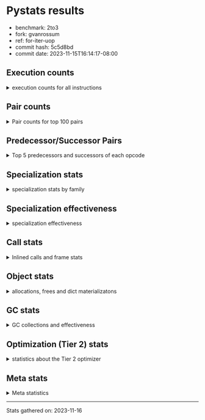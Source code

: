 
# Pystats results

- benchmark: 2to3
- fork: gvanrossum
- ref: for-iter-uop
- commit hash: 5c5d8bd
- commit date: 2023-11-15T16:14:17-08:00

## Execution counts

<details>
<summary> execution counts for all instructions </summary>

|Name | Count | Self | Cumulative | Miss ratio | 
|---|---:|---:|---:|---:|
| LOAD_FAST | 24,740 | 20.7% | 20.7% |  |
| LOAD_CONST | 7,380 | 6.2% | 26.9% |  |
| STORE_FAST | 6,000 | 5.0% | 31.9% |  |
| POP_JUMP_IF_FALSE | 5,140 | 4.3% | 36.2% |  |
| CALL | 4,320 | 3.6% | 39.8% |  |
| LOAD_ATTR | 4,260 | 3.6% | 43.4% |  |
| LOAD_GLOBAL_MODULE | 3,780 | 3.2% | 46.6% |  |
| RESUME_CHECK | 3,160 | 2.6% | 49.2% |  |
| LOAD_GLOBAL | 3,100 | 2.6% | 51.8% |  |
| LOAD_FAST_LOAD_FAST | 3,020 | 2.5% | 54.3% |  |
| LOAD_GLOBAL_BUILTIN | 3,000 | 2.5% | 56.8% | 26.7% |
| POP_TOP | 2,660 | 2.2% | 59.1% |  |
| LOAD_ATTR_INSTANCE_VALUE | 2,420 | 2.0% | 61.1% |  |
| LOAD_ATTR_MODULE | 2,260 | 1.9% | 63.0% |  |
| PUSH_NULL | 2,240 | 1.9% | 64.9% |  |
| RETURN_VALUE | 2,180 | 1.8% | 66.7% |  |
| STORE_ATTR_INSTANCE_VALUE | 2,120 | 1.8% | 68.5% |  |
| TO_BOOL | 2,000 | 1.7% | 70.1% |  |
| TO_BOOL_BOOL | 1,800 | 1.5% | 71.7% |  |
| POP_JUMP_IF_NOT_NONE | 1,680 | 1.4% | 73.1% |  |
| RETURN_CONST | 1,680 | 1.4% | 74.5% |  |
| NOP | 1,440 | 1.2% | 75.7% |  |
| STORE_ATTR | 1,440 | 1.2% | 76.9% |  |
| INTERPRETER_EXIT | 1,360 | 1.1% | 78.0% |  |
| LOAD_DEREF | 1,200 | 1.0% | 79.0% |  |
| COMPARE_OP_INT | 1,140 | 1.0% | 80.0% |  |
| LOAD_ATTR_METHOD_NO_DICT | 1,120 | 0.9% | 80.9% | 14.3% |
| CALL_PY_EXACT_ARGS | 1,060 | 0.9% | 81.8% |  |
| POP_JUMP_IF_TRUE | 920 | 0.8% | 82.6% |  |
| POP_JUMP_IF_NONE | 880 | 0.7% | 83.3% |  |
| CALL_BUILTIN_FAST | 880 | 0.7% | 84.0% |  |
| COMPARE_OP | 860 | 0.7% | 84.8% |  |
| CALL_BUILTIN_FAST_WITH_KEYWORDS | 740 | 0.6% | 85.4% |  |
| BUILD_TUPLE | 720 | 0.6% | 86.0% |  |
| LOAD_ATTR_METHOD_WITH_VALUES | 720 | 0.6% | 86.6% |  |
| BINARY_OP | 680 | 0.6% | 87.2% |  |
| RESUME | 660 | 0.6% | 87.7% |  |
| STORE_FAST_STORE_FAST | 640 | 0.5% | 88.2% |  |
| CALL_ISINSTANCE | 620 | 0.5% | 88.8% |  |
| UNPACK_SEQUENCE_TWO_TUPLE | 560 | 0.5% | 89.2% |  |
| BUILD_LIST | 480 | 0.4% | 89.6% |  |
| CALL_FUNCTION_EX | 480 | 0.4% | 90.0% |  |
| DELETE_ATTR | 480 | 0.4% | 90.4% |  |
| JUMP_FORWARD | 480 | 0.4% | 90.8% |  |
| BINARY_SLICE | 400 | 0.3% | 91.2% |  |
| COPY | 400 | 0.3% | 91.5% |  |
| MAKE_CELL | 400 | 0.3% | 91.8% |  |
| TO_BOOL_STR | 380 | 0.3% | 92.2% | 21.1% |
| CALL_BUILTIN_CLASS | 380 | 0.3% | 92.5% |  |
| UNPACK_SEQUENCE | 360 | 0.3% | 92.8% |  |
| CALL_METHOD_DESCRIPTOR_FAST | 360 | 0.3% | 93.1% |  |
| BEFORE_WITH | 320 | 0.3% | 93.4% |  |
| BUILD_MAP | 320 | 0.3% | 93.6% |  |
| CALL_KW | 320 | 0.3% | 93.9% |  |
| COPY_FREE_VARS | 320 | 0.3% | 94.2% |  |
| DICT_MERGE | 320 | 0.3% | 94.4% |  |
| CALL_LEN | 300 | 0.3% | 94.7% |  |
| TO_BOOL_NONE | 300 | 0.3% | 94.9% |  |
| GET_ITER | 280 | 0.2% | 95.2% |  |
| SWAP | 260 | 0.2% | 95.4% |  |
| COMPARE_OP_STR | 240 | 0.2% | 95.6% | 33.3% |
| EXTENDED_ARG | 240 | 0.2% | 95.8% |  |
| STORE_DEREF | 240 | 0.2% | 96.0% |  |
| BINARY_OP_ADD_INT | 240 | 0.2% | 96.2% |  |
| CALL_METHOD_DESCRIPTOR_O | 240 | 0.2% | 96.4% |  |
| CALL_PY_WITH_DEFAULTS | 240 | 0.2% | 96.6% |  |
| TO_BOOL_INT | 240 | 0.2% | 96.8% |  |
| BINARY_SUBSCR | 200 | 0.2% | 97.0% |  |
| EXIT_INIT_CHECK | 200 | 0.2% | 97.1% |  |
| CALL_ALLOC_AND_ENTER_INIT | 200 | 0.2% | 97.3% |  |
| BINARY_SUBSCR_LIST_INT | 180 | 0.2% | 97.4% |  |
| CHECK_EXC_MATCH | 160 | 0.1% | 97.6% |  |
| MAKE_FUNCTION | 160 | 0.1% | 97.7% |  |
| POP_EXCEPT | 160 | 0.1% | 97.8% |  |
| PUSH_EXC_INFO | 160 | 0.1% | 98.0% |  |
| RETURN_GENERATOR | 160 | 0.1% | 98.1% |  |
| FOR_ITER | 160 | 0.1% | 98.2% |  |
| SET_FUNCTION_ATTRIBUTE | 160 | 0.1% | 98.4% |  |
| YIELD_VALUE | 160 | 0.1% | 98.5% |  |
| CALL_BOUND_METHOD_EXACT_ARGS | 120 | 0.1% | 98.6% | 100.0% |
| BINARY_SUBSCR_TUPLE_INT | 120 | 0.1% | 98.7% |  |
| CALL_METHOD_DESCRIPTOR_FAST_WITH_KEYWORDS | 120 | 0.1% | 98.8% |  |
| CALL_METHOD_DESCRIPTOR_NOARGS | 120 | 0.1% | 98.9% |  |
| FOR_ITER_LIST | 120 | 0.1% | 99.0% |  |
| LOAD_ATTR_SLOT | 120 | 0.1% | 99.1% |  |
| IS_OP | 100 | 0.1% | 99.2% |  |
| BINARY_OP_INPLACE_ADD_UNICODE | 80 | 0.1% | 99.3% |  |
| CALL_INTRINSIC_1 | 80 | 0.1% | 99.3% |  |
| ENTER_EXECUTOR | 80 | 0.1% | 99.4% |  |
| LIST_EXTEND | 80 | 0.1% | 99.5% |  |
| BINARY_OP_ADD_UNICODE | 80 | 0.1% | 99.5% |  |
| FOR_ITER_TUPLE | 80 | 0.1% | 99.6% |  |
| CALL_STR_1 | 60 | 0.1% | 99.6% |  |
| CALL_TUPLE_1 | 60 | 0.1% | 99.7% |  |
| CALL_TYPE_1 | 60 | 0.1% | 99.7% |  |
| STORE_SUBSCR_DICT | 60 | 0.1% | 99.8% |  |
| TO_BOOL_ALWAYS_TRUE | 60 | 0.1% | 99.8% |  |
| UNPACK_SEQUENCE_TUPLE | 60 | 0.1% | 99.9% |  |
| STORE_SUBSCR | 40 | 0.0% | 99.9% |  |
| CONTAINS_OP | 40 | 0.0% | 100.0% |  |
| JUMP_BACKWARD | 40 | 0.0% | 100.0% |  |


</details>

## Pair counts

<details>
<summary> Pair counts for top 100 pairs </summary>

|Pair | Count | Self | Cumulative | 
|---|---:|---:|---:|
| LOAD_FAST LOAD_FAST | 2,880 | 2.4% | 2.4% |
| STORE_FAST LOAD_FAST | 2,840 | 2.4% | 4.8% |
| POP_JUMP_IF_FALSE LOAD_FAST | 2,720 | 2.3% | 7.1% |
| LOAD_FAST LOAD_CONST | 2,340 | 2.0% | 9.0% |
| LOAD_FAST LOAD_ATTR | 2,260 | 1.9% | 10.9% |
| LOAD_GLOBAL_BUILTIN LOAD_FAST | 1,820 | 1.5% | 12.4% |
| LOAD_FAST LOAD_ATTR_INSTANCE_VALUE | 1,600 | 1.3% | 13.8% |
| LOAD_FAST STORE_ATTR_INSTANCE_VALUE | 1,480 | 1.2% | 15.0% |
| LOAD_GLOBAL_MODULE LOAD_ATTR_MODULE | 1,480 | 1.2% | 16.3% |
| PUSH_NULL LOAD_FAST | 1,440 | 1.2% | 17.5% |
| LOAD_FAST CALL | 1,400 | 1.2% | 18.6% |
| TO_BOOL_BOOL POP_JUMP_IF_FALSE | 1,380 | 1.2% | 19.8% |
| LOAD_CONST LOAD_FAST | 1,280 | 1.1% | 20.9% |
| LOAD_ATTR_MODULE PUSH_NULL | 1,280 | 1.1% | 21.9% |
| RESUME_CHECK LOAD_FAST | 1,180 | 1.0% | 22.9% |
| COMPARE_OP_INT POP_JUMP_IF_FALSE | 1,140 | 1.0% | 23.9% |
| LOAD_CONST LOAD_CONST | 1,120 | 0.9% | 24.8% |
| LOAD_FAST STORE_ATTR | 1,080 | 0.9% | 25.7% |
| LOAD_FAST POP_JUMP_IF_NOT_NONE | 1,040 | 0.9% | 26.6% |
| POP_TOP LOAD_FAST | 960 | 0.8% | 27.4% |
| LOAD_CONST STORE_FAST | 960 | 0.8% | 28.2% |
| LOAD_GLOBAL LOAD_GLOBAL_MODULE | 960 | 0.8% | 29.0% |
| CALL_PY_EXACT_ARGS RESUME_CHECK | 940 | 0.8% | 29.8% |
| STORE_ATTR_INSTANCE_VALUE LOAD_FAST | 900 | 0.8% | 30.5% |
| CACHE RESUME_CHECK | 880 | 0.7% | 31.3% |
| TO_BOOL POP_JUMP_IF_FALSE | 860 | 0.7% | 32.0% |
| RESUME_CHECK LOAD_GLOBAL_MODULE | 860 | 0.7% | 32.7% |
| LOAD_FAST LOAD_ATTR_METHOD_NO_DICT | 800 | 0.7% | 33.4% |
| LOAD_FAST RETURN_VALUE | 720 | 0.6% | 34.0% |
| LOAD_FAST_LOAD_FAST LOAD_FAST | 720 | 0.6% | 34.6% |
| POP_JUMP_IF_NOT_NONE LOAD_FAST | 720 | 0.6% | 35.2% |
| STORE_FAST LOAD_GLOBAL_MODULE | 720 | 0.6% | 35.8% |
| LOAD_ATTR LOAD_ATTR_INSTANCE_VALUE | 700 | 0.6% | 36.4% |
| LOAD_ATTR_METHOD_NO_DICT LOAD_FAST | 700 | 0.6% | 37.0% |
| NOP LOAD_FAST | 640 | 0.5% | 37.5% |
| LOAD_FAST POP_JUMP_IF_NONE | 640 | 0.5% | 38.0% |
| LOAD_ATTR LOAD_ATTR_MODULE | 620 | 0.5% | 38.6% |
| LOAD_GLOBAL_MODULE LOAD_ATTR | 620 | 0.5% | 39.1% |
| RETURN_VALUE INTERPRETER_EXIT | 600 | 0.5% | 39.6% |
| LOAD_CONST COMPARE_OP | 600 | 0.5% | 40.1% |
| LOAD_CONST COMPARE_OP_INT | 600 | 0.5% | 40.6% |
| RETURN_CONST INTERPRETER_EXIT | 600 | 0.5% | 41.1% |
| LOAD_CONST CALL | 580 | 0.5% | 41.6% |
| LOAD_FAST CALL_BUILTIN_FAST_WITH_KEYWORDS | 560 | 0.5% | 42.0% |
| LOAD_FAST LOAD_GLOBAL_BUILTIN | 560 | 0.5% | 42.5% |
| LOAD_GLOBAL LOAD_GLOBAL_BUILTIN | 560 | 0.5% | 43.0% |
| STORE_FAST LOAD_GLOBAL | 560 | 0.5% | 43.5% |
| LOAD_GLOBAL_MODULE LOAD_FAST | 560 | 0.5% | 43.9% |
| LOAD_GLOBAL LOAD_ATTR | 540 | 0.5% | 44.4% |
| STORE_ATTR_INSTANCE_VALUE LOAD_CONST | 540 | 0.5% | 44.8% |
| PUSH_NULL CALL | 520 | 0.4% | 45.3% |
| LOAD_FAST TO_BOOL | 520 | 0.4% | 45.7% |
| STORE_ATTR STORE_ATTR_INSTANCE_VALUE | 520 | 0.4% | 46.1% |
| CALL_ISINSTANCE TO_BOOL_BOOL | 520 | 0.4% | 46.6% |
| LOAD_FAST LOAD_GLOBAL | 500 | 0.4% | 47.0% |
| UNPACK_SEQUENCE_TWO_TUPLE STORE_FAST_STORE_FAST | 500 | 0.4% | 47.4% |
| LOAD_FAST DELETE_ATTR | 480 | 0.4% | 47.8% |
| LOAD_FAST CALL_PY_EXACT_ARGS | 480 | 0.4% | 48.2% |
| LOAD_FAST LOAD_ATTR_METHOD_WITH_VALUES | 480 | 0.4% | 48.6% |
| LOAD_FAST_LOAD_FAST LOAD_FAST_LOAD_FAST | 480 | 0.4% | 49.0% |
| POP_JUMP_IF_FALSE LOAD_FAST_LOAD_FAST | 480 | 0.4% | 49.4% |
| POP_JUMP_IF_NONE LOAD_FAST | 480 | 0.4% | 49.8% |
| RETURN_CONST POP_TOP | 480 | 0.4% | 50.2% |
| STORE_FAST STORE_FAST | 480 | 0.4% | 50.6% |
| COMPARE_OP POP_JUMP_IF_FALSE | 460 | 0.4% | 51.0% |
| TO_BOOL TO_BOOL_BOOL | 440 | 0.4% | 51.4% |
| LOAD_GLOBAL LOAD_FAST | 440 | 0.4% | 51.7% |
| LOAD_GLOBAL_BUILTIN CALL_ISINSTANCE | 440 | 0.4% | 52.1% |
| CALL POP_TOP | 420 | 0.4% | 52.5% |
| TO_BOOL_BOOL POP_JUMP_IF_TRUE | 420 | 0.4% | 52.8% |
| POP_TOP RETURN_CONST | 400 | 0.3% | 53.1% |
| LOAD_ATTR PUSH_NULL | 400 | 0.3% | 53.5% |
| LOAD_FAST PUSH_NULL | 400 | 0.3% | 53.8% |
| LOAD_FAST_LOAD_FAST BUILD_TUPLE | 400 | 0.3% | 54.2% |
| POP_JUMP_IF_FALSE RETURN_CONST | 400 | 0.3% | 54.5% |
| STORE_FAST LOAD_CONST | 400 | 0.3% | 54.8% |
| LOAD_ATTR_INSTANCE_VALUE LOAD_FAST | 400 | 0.3% | 55.2% |
| RESUME_CHECK LOAD_GLOBAL_BUILTIN | 400 | 0.3% | 55.5% |
| CALL CALL | 380 | 0.3% | 55.8% |
| COMPARE_OP COMPARE_OP_INT | 380 | 0.3% | 56.1% |
| POP_JUMP_IF_FALSE LOAD_GLOBAL | 380 | 0.3% | 56.4% |
| CALL_BUILTIN_FAST_WITH_KEYWORDS STORE_FAST | 380 | 0.3% | 56.8% |
| TO_BOOL_STR POP_JUMP_IF_FALSE | 380 | 0.3% | 57.1% |
| CALL_METHOD_DESCRIPTOR_FAST STORE_FAST | 360 | 0.3% | 57.4% |
| LOAD_ATTR LOAD_ATTR | 340 | 0.3% | 57.7% |
| STORE_ATTR_INSTANCE_VALUE RETURN_CONST | 340 | 0.3% | 58.0% |
| CALL LOAD_FAST | 320 | 0.3% | 58.2% |
| DELETE_ATTR LOAD_FAST | 320 | 0.3% | 58.5% |
| DICT_MERGE CALL_FUNCTION_EX | 320 | 0.3% | 58.8% |
| LOAD_CONST CALL_KW | 320 | 0.3% | 59.0% |
| LOAD_FAST COPY | 320 | 0.3% | 59.3% |
| LOAD_FAST TO_BOOL_STR | 320 | 0.3% | 59.6% |
| POP_JUMP_IF_NONE LOAD_CONST | 320 | 0.3% | 59.8% |
| RETURN_CONST STORE_FAST | 320 | 0.3% | 60.1% |
| STORE_FAST NOP | 320 | 0.3% | 60.4% |
| CALL STORE_FAST | 300 | 0.3% | 60.6% |
| STORE_ATTR LOAD_FAST | 300 | 0.3% | 60.9% |
| RESUME LOAD_FAST | 300 | 0.3% | 61.1% |
| LOAD_ATTR_INSTANCE_VALUE POP_JUMP_IF_NOT_NONE | 300 | 0.3% | 61.4% |
| TO_BOOL POP_JUMP_IF_TRUE | 280 | 0.2% | 61.6% |


</details>

## Predecessor/Successor Pairs

<details>
<summary> Top 5 predecessors and successors of each opcode </summary>

### BINARY_SLICE

<details>
<summary> Successors and predecessors for BINARY_SLICE </summary>

|Predecessors | Count | Percentage | 
|---|---:|---:|
| LOAD_FAST | 240 | 60.0% |
| LOAD_CONST | 160 | 40.0% |

|Successors | Count | Percentage | 
|---|---:|---:|
| STORE_FAST | 240 | 60.0% |
| GET_ITER | 80 | 20.0% |
| LOAD_FAST | 80 | 20.0% |


</details>

### CACHE

<details>
<summary> Successors and predecessors for CACHE </summary>

|Successors | Count | Percentage | 
|---|---:|---:|
| RESUME_CHECK | 880 | 64.7% |
| RESUME | 240 | 17.6% |
| POP_TOP | 160 | 11.8% |
| MAKE_CELL | 80 | 5.9% |


</details>

### BEFORE_WITH

<details>
<summary> Successors and predecessors for BEFORE_WITH </summary>

|Predecessors | Count | Percentage | 
|---|---:|---:|
| RETURN_VALUE | 220 | 68.8% |
| LOAD_ATTR_INSTANCE_VALUE | 60 | 18.8% |
| CALL | 20 | 6.2% |
| LOAD_ATTR | 20 | 6.2% |

|Successors | Count | Percentage | 
|---|---:|---:|
| POP_TOP | 160 | 50.0% |
| STORE_FAST | 160 | 50.0% |


</details>

### BINARY_OP_INPLACE_ADD_UNICODE

<details>
<summary> Successors and predecessors for BINARY_OP_INPLACE_ADD_UNICODE </summary>

|Predecessors | Count | Percentage | 
|---|---:|---:|
| BINARY_OP_ADD_UNICODE | 80 | 100.0% |

|Successors | Count | Percentage | 
|---|---:|---:|
| ENTER_EXECUTOR | 80 | 100.0% |


</details>

### BINARY_SUBSCR

<details>
<summary> Successors and predecessors for BINARY_SUBSCR </summary>

|Predecessors | Count | Percentage | 
|---|---:|---:|
| LOAD_CONST | 200 | 100.0% |

|Successors | Count | Percentage | 
|---|---:|---:|
| BINARY_SUBSCR_LIST_INT | 60 | 30.0% |
| CALL | 40 | 20.0% |
| STORE_FAST | 40 | 20.0% |
| BINARY_SUBSCR_TUPLE_INT | 40 | 20.0% |
| STORE_DEREF | 20 | 10.0% |


</details>

### CHECK_EXC_MATCH

<details>
<summary> Successors and predecessors for CHECK_EXC_MATCH </summary>

|Predecessors | Count | Percentage | 
|---|---:|---:|
| LOAD_GLOBAL_BUILTIN | 140 | 87.5% |
| LOAD_GLOBAL | 20 | 12.5% |

|Successors | Count | Percentage | 
|---|---:|---:|
| POP_JUMP_IF_FALSE | 160 | 100.0% |


</details>

### EXIT_INIT_CHECK

<details>
<summary> Successors and predecessors for EXIT_INIT_CHECK </summary>

|Predecessors | Count | Percentage | 
|---|---:|---:|
| RETURN_CONST | 200 | 100.0% |

|Successors | Count | Percentage | 
|---|---:|---:|
| RETURN_VALUE | 200 | 100.0% |


</details>

### GET_ITER

<details>
<summary> Successors and predecessors for GET_ITER </summary>

|Predecessors | Count | Percentage | 
|---|---:|---:|
| LOAD_FAST | 120 | 42.9% |
| BINARY_SLICE | 80 | 28.6% |
| CALL_BUILTIN_CLASS | 80 | 28.6% |

|Successors | Count | Percentage | 
|---|---:|---:|
| FOR_ITER | 160 | 57.1% |
| FOR_ITER_LIST | 80 | 28.6% |
| FOR_ITER_TUPLE | 40 | 14.3% |


</details>

### INTERPRETER_EXIT

<details>
<summary> Successors and predecessors for INTERPRETER_EXIT </summary>

|Predecessors | Count | Percentage | 
|---|---:|---:|
| RETURN_VALUE | 600 | 44.1% |
| RETURN_CONST | 600 | 44.1% |
| YIELD_VALUE | 160 | 11.8% |


</details>

### MAKE_FUNCTION

<details>
<summary> Successors and predecessors for MAKE_FUNCTION </summary>

|Predecessors | Count | Percentage | 
|---|---:|---:|
| LOAD_CONST | 160 | 100.0% |

|Successors | Count | Percentage | 
|---|---:|---:|
| SET_FUNCTION_ATTRIBUTE | 160 | 100.0% |


</details>

### NOP

<details>
<summary> Successors and predecessors for NOP </summary>

|Predecessors | Count | Percentage | 
|---|---:|---:|
| STORE_FAST | 320 | 22.2% |
| DELETE_ATTR | 160 | 11.1% |
| POP_JUMP_IF_NOT_NONE | 160 | 11.1% |
| RESUME_CHECK | 120 | 8.3% |
| NOP | 80 | 5.6% |

|Successors | Count | Percentage | 
|---|---:|---:|
| LOAD_FAST | 640 | 44.4% |
| LOAD_GLOBAL_BUILTIN | 240 | 16.7% |
| LOAD_GLOBAL | 200 | 13.9% |
| LOAD_GLOBAL_MODULE | 120 | 8.3% |
| NOP | 80 | 5.6% |


</details>

### POP_EXCEPT

<details>
<summary> Successors and predecessors for POP_EXCEPT </summary>

|Predecessors | Count | Percentage | 
|---|---:|---:|
| POP_TOP | 160 | 100.0% |

|Successors | Count | Percentage | 
|---|---:|---:|
| RETURN_CONST | 160 | 100.0% |


</details>

### POP_TOP

<details>
<summary> Successors and predecessors for POP_TOP </summary>

|Predecessors | Count | Percentage | 
|---|---:|---:|
| RETURN_CONST | 480 | 18.0% |
| CALL | 420 | 15.8% |
| RETURN_VALUE | 240 | 9.0% |
| POP_JUMP_IF_TRUE | 240 | 9.0% |
| CALL_METHOD_DESCRIPTOR_O | 180 | 6.8% |

|Successors | Count | Percentage | 
|---|---:|---:|
| LOAD_FAST | 960 | 36.1% |
| RETURN_CONST | 400 | 15.0% |
| LOAD_CONST | 240 | 9.0% |
| POP_EXCEPT | 160 | 6.0% |
| LOAD_FAST_LOAD_FAST | 160 | 6.0% |


</details>

### PUSH_EXC_INFO

<details>
<summary> Successors and predecessors for PUSH_EXC_INFO </summary>

|Predecessors | Count | Percentage | 
|---|---:|---:|
| CALL_BUILTIN_FAST | 140 | 87.5% |
| CALL | 20 | 12.5% |

|Successors | Count | Percentage | 
|---|---:|---:|
| LOAD_GLOBAL_BUILTIN | 120 | 75.0% |
| LOAD_GLOBAL | 40 | 25.0% |


</details>

### PUSH_NULL

<details>
<summary> Successors and predecessors for PUSH_NULL </summary>

|Predecessors | Count | Percentage | 
|---|---:|---:|
| LOAD_ATTR_MODULE | 1,280 | 57.1% |
| LOAD_ATTR | 400 | 17.9% |
| LOAD_FAST | 400 | 17.9% |
| LOAD_DEREF | 160 | 7.1% |

|Successors | Count | Percentage | 
|---|---:|---:|
| LOAD_FAST | 1,440 | 64.3% |
| CALL | 520 | 23.2% |
| LOAD_DEREF | 160 | 7.1% |
| LOAD_CONST | 80 | 3.6% |
| CALL_ALLOC_AND_ENTER_INIT | 40 | 1.8% |


</details>

### RETURN_GENERATOR

<details>
<summary> Successors and predecessors for RETURN_GENERATOR </summary>

|Predecessors | Count | Percentage | 
|---|---:|---:|
| CALL_FUNCTION_EX | 160 | 100.0% |

|Successors | Count | Percentage | 
|---|---:|---:|
| LOAD_FAST | 160 | 100.0% |


</details>

### RETURN_VALUE

<details>
<summary> Successors and predecessors for RETURN_VALUE </summary>

|Predecessors | Count | Percentage | 
|---|---:|---:|
| LOAD_FAST | 720 | 33.0% |
| RETURN_VALUE | 240 | 11.0% |
| BUILD_TUPLE | 240 | 11.0% |
| CALL_BUILTIN_FAST | 220 | 10.1% |
| EXIT_INIT_CHECK | 200 | 9.2% |

|Successors | Count | Percentage | 
|---|---:|---:|
| INTERPRETER_EXIT | 600 | 27.5% |
| POP_TOP | 240 | 11.0% |
| RETURN_VALUE | 240 | 11.0% |
| STORE_FAST | 240 | 11.0% |
| BEFORE_WITH | 220 | 10.1% |


</details>

### STORE_SUBSCR

<details>
<summary> Successors and predecessors for STORE_SUBSCR </summary>

|Predecessors | Count | Percentage | 
|---|---:|---:|
| LOAD_CONST | 40 | 100.0% |

|Successors | Count | Percentage | 
|---|---:|---:|
| LOAD_FAST | 20 | 50.0% |
| STORE_SUBSCR_DICT | 20 | 50.0% |


</details>

### TO_BOOL

<details>
<summary> Successors and predecessors for TO_BOOL </summary>

|Predecessors | Count | Percentage | 
|---|---:|---:|
| LOAD_FAST | 520 | 26.0% |
| LOAD_ATTR | 280 | 14.0% |
| LOAD_ATTR_INSTANCE_VALUE | 280 | 14.0% |
| COPY | 160 | 8.0% |
| RETURN_VALUE | 120 | 6.0% |

|Successors | Count | Percentage | 
|---|---:|---:|
| POP_JUMP_IF_FALSE | 860 | 43.0% |
| TO_BOOL_BOOL | 440 | 22.0% |
| POP_JUMP_IF_TRUE | 280 | 14.0% |
| TO_BOOL | 120 | 6.0% |
| TO_BOOL_NONE | 100 | 5.0% |


</details>

### BINARY_OP

<details>
<summary> Successors and predecessors for BINARY_OP </summary>

|Predecessors | Count | Percentage | 
|---|---:|---:|
| LOAD_FAST | 240 | 35.3% |
| CALL_LEN | 240 | 35.3% |
| BINARY_OP | 120 | 17.6% |
| BUILD_LIST | 80 | 11.8% |

|Successors | Count | Percentage | 
|---|---:|---:|
| STORE_FAST | 240 | 35.3% |
| COMPARE_OP_STR | 240 | 35.3% |
| BINARY_OP | 120 | 17.6% |
| LOAD_FAST | 80 | 11.8% |


</details>

### BUILD_LIST

<details>
<summary> Successors and predecessors for BUILD_LIST </summary>

|Predecessors | Count | Percentage | 
|---|---:|---:|
| LOAD_FAST | 160 | 33.3% |
| STORE_FAST | 80 | 16.7% |
| CALL_STR_1 | 60 | 12.5% |
| LOAD_ATTR_INSTANCE_VALUE | 60 | 12.5% |
| RESUME_CHECK | 60 | 12.5% |

|Successors | Count | Percentage | 
|---|---:|---:|
| STORE_FAST | 240 | 50.0% |
| BINARY_OP | 80 | 16.7% |
| LOAD_FAST | 80 | 16.7% |
| LOAD_ATTR | 40 | 8.3% |
| LOAD_ATTR_METHOD_NO_DICT | 40 | 8.3% |


</details>

### BUILD_MAP

<details>
<summary> Successors and predecessors for BUILD_MAP </summary>

|Predecessors | Count | Percentage | 
|---|---:|---:|
| LOAD_FAST | 160 | 50.0% |
| CALL_INTRINSIC_1 | 80 | 25.0% |
| LOAD_DEREF | 80 | 25.0% |

|Successors | Count | Percentage | 
|---|---:|---:|
| LOAD_FAST | 240 | 75.0% |
| LOAD_DEREF | 80 | 25.0% |


</details>

### BUILD_TUPLE

<details>
<summary> Successors and predecessors for BUILD_TUPLE </summary>

|Predecessors | Count | Percentage | 
|---|---:|---:|
| LOAD_FAST_LOAD_FAST | 400 | 55.6% |
| LOAD_FAST | 160 | 22.2% |
| LOAD_DEREF | 80 | 11.1% |
| LOAD_GLOBAL_BUILTIN | 60 | 8.3% |
| LOAD_GLOBAL | 20 | 2.8% |

|Successors | Count | Percentage | 
|---|---:|---:|
| RETURN_VALUE | 240 | 33.3% |
| LOAD_CONST | 160 | 22.2% |
| CALL | 120 | 16.7% |
| STORE_FAST | 80 | 11.1% |
| CALL_METHOD_DESCRIPTOR_O | 80 | 11.1% |


</details>

### CALL

<details>
<summary> Successors and predecessors for CALL </summary>

|Predecessors | Count | Percentage | 
|---|---:|---:|
| LOAD_FAST | 1,400 | 32.4% |
| LOAD_CONST | 580 | 13.4% |
| PUSH_NULL | 520 | 12.0% |
| CALL | 380 | 8.8% |
| LOAD_ATTR | 240 | 5.6% |

|Successors | Count | Percentage | 
|---|---:|---:|
| POP_TOP | 420 | 9.7% |
| CALL | 380 | 8.8% |
| LOAD_FAST | 320 | 7.4% |
| STORE_FAST | 300 | 6.9% |
| LOAD_CONST | 280 | 6.5% |


</details>

### CALL_FUNCTION_EX

<details>
<summary> Successors and predecessors for CALL_FUNCTION_EX </summary>

|Predecessors | Count | Percentage | 
|---|---:|---:|
| DICT_MERGE | 320 | 66.7% |
| LOAD_FAST | 160 | 33.3% |

|Successors | Count | Percentage | 
|---|---:|---:|
| RETURN_GENERATOR | 160 | 33.3% |
| POP_TOP | 80 | 16.7% |
| COPY_FREE_VARS | 80 | 16.7% |
| MAKE_CELL | 80 | 16.7% |
| LOAD_GLOBAL | 40 | 8.3% |


</details>

### CALL_INTRINSIC_1

<details>
<summary> Successors and predecessors for CALL_INTRINSIC_1 </summary>

|Predecessors | Count | Percentage | 
|---|---:|---:|
| LIST_EXTEND | 80 | 100.0% |

|Successors | Count | Percentage | 
|---|---:|---:|
| BUILD_MAP | 80 | 100.0% |


</details>

### CALL_KW

<details>
<summary> Successors and predecessors for CALL_KW </summary>

|Predecessors | Count | Percentage | 
|---|---:|---:|
| LOAD_CONST | 320 | 100.0% |

|Successors | Count | Percentage | 
|---|---:|---:|
| RESUME_CHECK | 120 | 37.5% |
| LOAD_FAST | 80 | 25.0% |
| STORE_FAST | 80 | 25.0% |
| RESUME | 40 | 12.5% |


</details>

### COMPARE_OP

<details>
<summary> Successors and predecessors for COMPARE_OP </summary>

|Predecessors | Count | Percentage | 
|---|---:|---:|
| LOAD_CONST | 600 | 69.8% |
| LOAD_FAST_LOAD_FAST | 80 | 9.3% |
| LOAD_GLOBAL | 60 | 7.0% |
| LOAD_GLOBAL_MODULE | 60 | 7.0% |
| COMPARE_OP | 20 | 2.3% |

|Successors | Count | Percentage | 
|---|---:|---:|
| POP_JUMP_IF_FALSE | 460 | 53.5% |
| COMPARE_OP_INT | 380 | 44.2% |
| COMPARE_OP | 20 | 2.3% |


</details>

### CONTAINS_OP

<details>
<summary> Successors and predecessors for CONTAINS_OP </summary>

|Predecessors | Count | Percentage | 
|---|---:|---:|
| LOAD_ATTR | 40 | 100.0% |

|Successors | Count | Percentage | 
|---|---:|---:|
| POP_JUMP_IF_TRUE | 40 | 100.0% |


</details>

### COPY

<details>
<summary> Successors and predecessors for COPY </summary>

|Predecessors | Count | Percentage | 
|---|---:|---:|
| LOAD_FAST | 320 | 80.0% |
| RETURN_VALUE | 80 | 20.0% |

|Successors | Count | Percentage | 
|---|---:|---:|
| TO_BOOL | 160 | 40.0% |
| TO_BOOL_NONE | 120 | 30.0% |
| LOAD_FAST | 80 | 20.0% |
| TO_BOOL_BOOL | 40 | 10.0% |


</details>

### COPY_FREE_VARS

<details>
<summary> Successors and predecessors for COPY_FREE_VARS </summary>

|Predecessors | Count | Percentage | 
|---|---:|---:|
| CALL | 180 | 56.2% |
| CALL_FUNCTION_EX | 80 | 25.0% |
| CALL_PY_EXACT_ARGS | 60 | 18.8% |

|Successors | Count | Percentage | 
|---|---:|---:|
| RESUME_CHECK | 260 | 81.2% |
| RESUME | 60 | 18.8% |


</details>

### DELETE_ATTR

<details>
<summary> Successors and predecessors for DELETE_ATTR </summary>

|Predecessors | Count | Percentage | 
|---|---:|---:|
| LOAD_FAST | 480 | 100.0% |

|Successors | Count | Percentage | 
|---|---:|---:|
| LOAD_FAST | 320 | 66.7% |
| NOP | 160 | 33.3% |


</details>

### DICT_MERGE

<details>
<summary> Successors and predecessors for DICT_MERGE </summary>

|Predecessors | Count | Percentage | 
|---|---:|---:|
| LOAD_FAST | 240 | 75.0% |
| LOAD_DEREF | 80 | 25.0% |

|Successors | Count | Percentage | 
|---|---:|---:|
| CALL_FUNCTION_EX | 320 | 100.0% |


</details>

### ENTER_EXECUTOR

<details>
<summary> Successors and predecessors for ENTER_EXECUTOR </summary>

|Predecessors | Count | Percentage | 
|---|---:|---:|
| BINARY_OP_INPLACE_ADD_UNICODE | 80 | 100.0% |

|Successors | Count | Percentage | 
|---|---:|---:|
| NOP | 80 | 100.0% |


</details>

### EXTENDED_ARG

<details>
<summary> Successors and predecessors for EXTENDED_ARG </summary>

|Predecessors | Count | Percentage | 
|---|---:|---:|
| LOAD_FAST | 160 | 66.7% |
| TO_BOOL | 80 | 33.3% |

|Successors | Count | Percentage | 
|---|---:|---:|
| POP_JUMP_IF_FALSE | 80 | 33.3% |
| POP_JUMP_IF_NONE | 80 | 33.3% |
| POP_JUMP_IF_NOT_NONE | 80 | 33.3% |


</details>

### FOR_ITER

<details>
<summary> Successors and predecessors for FOR_ITER </summary>

|Predecessors | Count | Percentage | 
|---|---:|---:|
| GET_ITER | 160 | 100.0% |

|Successors | Count | Percentage | 
|---|---:|---:|
| STORE_FAST | 80 | 50.0% |
| FOR_ITER_LIST | 40 | 25.0% |
| NOP | 20 | 12.5% |
| RETURN_CONST | 20 | 12.5% |


</details>

### IS_OP

<details>
<summary> Successors and predecessors for IS_OP </summary>

|Predecessors | Count | Percentage | 
|---|---:|---:|
| LOAD_CONST | 80 | 80.0% |
| LOAD_GLOBAL | 20 | 20.0% |

|Successors | Count | Percentage | 
|---|---:|---:|
| STORE_FAST | 80 | 80.0% |
| POP_JUMP_IF_FALSE | 20 | 20.0% |


</details>

### JUMP_BACKWARD

<details>
<summary> Successors and predecessors for JUMP_BACKWARD </summary>

|Predecessors | Count | Percentage | 
|---|---:|---:|
| POP_JUMP_IF_TRUE | 40 | 100.0% |

|Successors | Count | Percentage | 
|---|---:|---:|
| FOR_ITER_TUPLE | 40 | 100.0% |


</details>

### JUMP_FORWARD

<details>
<summary> Successors and predecessors for JUMP_FORWARD </summary>

|Predecessors | Count | Percentage | 
|---|---:|---:|
| STORE_FAST | 240 | 50.0% |
| POP_TOP | 80 | 16.7% |
| POP_JUMP_IF_FALSE | 80 | 16.7% |
| POP_JUMP_IF_NOT_NONE | 80 | 16.7% |

|Successors | Count | Percentage | 
|---|---:|---:|
| LOAD_FAST | 240 | 50.0% |
| NOP | 80 | 16.7% |
| LOAD_CONST | 80 | 16.7% |
| LOAD_GLOBAL | 40 | 8.3% |
| LOAD_GLOBAL_BUILTIN | 40 | 8.3% |


</details>

### LIST_EXTEND

<details>
<summary> Successors and predecessors for LIST_EXTEND </summary>

|Predecessors | Count | Percentage | 
|---|---:|---:|
| LOAD_FAST | 80 | 100.0% |

|Successors | Count | Percentage | 
|---|---:|---:|
| CALL_INTRINSIC_1 | 80 | 100.0% |


</details>

### LOAD_ATTR

<details>
<summary> Successors and predecessors for LOAD_ATTR </summary>

|Predecessors | Count | Percentage | 
|---|---:|---:|
| LOAD_FAST | 2,260 | 53.1% |
| LOAD_GLOBAL_MODULE | 620 | 14.6% |
| LOAD_GLOBAL | 540 | 12.7% |
| LOAD_ATTR | 340 | 8.0% |
| LOAD_ATTR_INSTANCE_VALUE | 180 | 4.2% |

|Successors | Count | Percentage | 
|---|---:|---:|
| LOAD_ATTR_INSTANCE_VALUE | 700 | 16.4% |
| LOAD_ATTR_MODULE | 620 | 14.6% |
| PUSH_NULL | 400 | 9.4% |
| LOAD_ATTR | 340 | 8.0% |
| TO_BOOL | 280 | 6.6% |


</details>

### LOAD_CONST

<details>
<summary> Successors and predecessors for LOAD_CONST </summary>

|Predecessors | Count | Percentage | 
|---|---:|---:|
| LOAD_FAST | 2,340 | 31.7% |
| LOAD_CONST | 1,120 | 15.2% |
| STORE_ATTR_INSTANCE_VALUE | 540 | 7.3% |
| STORE_FAST | 400 | 5.4% |
| POP_JUMP_IF_NONE | 320 | 4.3% |

|Successors | Count | Percentage | 
|---|---:|---:|
| LOAD_FAST | 1,280 | 17.3% |
| LOAD_CONST | 1,120 | 15.2% |
| STORE_FAST | 960 | 13.0% |
| COMPARE_OP | 600 | 8.1% |
| COMPARE_OP_INT | 600 | 8.1% |


</details>

### LOAD_DEREF

<details>
<summary> Successors and predecessors for LOAD_DEREF </summary>

|Predecessors | Count | Percentage | 
|---|---:|---:|
| PUSH_NULL | 160 | 13.3% |
| POP_JUMP_IF_FALSE | 160 | 13.3% |
| LOAD_GLOBAL_MODULE | 140 | 11.7% |
| LOAD_ATTR_MODULE | 120 | 10.0% |
| NOP | 80 | 6.7% |

|Successors | Count | Percentage | 
|---|---:|---:|
| LOAD_FAST_LOAD_FAST | 240 | 20.0% |
| PUSH_NULL | 160 | 13.3% |
| CALL | 160 | 13.3% |
| CALL_PY_EXACT_ARGS | 120 | 10.0% |
| BUILD_MAP | 80 | 6.7% |


</details>

### LOAD_FAST

<details>
<summary> Successors and predecessors for LOAD_FAST </summary>

|Predecessors | Count | Percentage | 
|---|---:|---:|
| LOAD_FAST | 2,880 | 11.6% |
| STORE_FAST | 2,840 | 11.5% |
| POP_JUMP_IF_FALSE | 2,720 | 11.0% |
| LOAD_GLOBAL_BUILTIN | 1,820 | 7.4% |
| PUSH_NULL | 1,440 | 5.8% |

|Successors | Count | Percentage | 
|---|---:|---:|
| LOAD_FAST | 2,880 | 11.6% |
| LOAD_CONST | 2,340 | 9.5% |
| LOAD_ATTR | 2,260 | 9.1% |
| LOAD_ATTR_INSTANCE_VALUE | 1,600 | 6.5% |
| STORE_ATTR_INSTANCE_VALUE | 1,480 | 6.0% |


</details>

### LOAD_FAST_LOAD_FAST

<details>
<summary> Successors and predecessors for LOAD_FAST_LOAD_FAST </summary>

|Predecessors | Count | Percentage | 
|---|---:|---:|
| LOAD_FAST_LOAD_FAST | 480 | 15.9% |
| POP_JUMP_IF_FALSE | 480 | 15.9% |
| LOAD_ATTR | 260 | 8.6% |
| LOAD_DEREF | 240 | 7.9% |
| STORE_FAST_STORE_FAST | 240 | 7.9% |

|Successors | Count | Percentage | 
|---|---:|---:|
| LOAD_FAST | 720 | 23.8% |
| LOAD_FAST_LOAD_FAST | 480 | 15.9% |
| BUILD_TUPLE | 400 | 13.2% |
| STORE_ATTR | 280 | 9.3% |
| LOAD_GLOBAL_BUILTIN | 240 | 7.9% |


</details>

### LOAD_GLOBAL

<details>
<summary> Successors and predecessors for LOAD_GLOBAL </summary>

|Predecessors | Count | Percentage | 
|---|---:|---:|
| STORE_FAST | 560 | 18.1% |
| LOAD_FAST | 500 | 16.1% |
| POP_JUMP_IF_FALSE | 380 | 12.3% |
| RESUME | 220 | 7.1% |
| RESUME_CHECK | 220 | 7.1% |

|Successors | Count | Percentage | 
|---|---:|---:|
| LOAD_GLOBAL_MODULE | 960 | 31.0% |
| LOAD_GLOBAL_BUILTIN | 560 | 18.1% |
| LOAD_ATTR | 540 | 17.4% |
| LOAD_FAST | 440 | 14.2% |
| CALL | 180 | 5.8% |


</details>

### MAKE_CELL

<details>
<summary> Successors and predecessors for MAKE_CELL </summary>

|Predecessors | Count | Percentage | 
|---|---:|---:|
| MAKE_CELL | 160 | 40.0% |
| CACHE | 80 | 20.0% |
| CALL_FUNCTION_EX | 80 | 20.0% |
| CALL_PY_EXACT_ARGS | 60 | 15.0% |
| CALL | 20 | 5.0% |

|Successors | Count | Percentage | 
|---|---:|---:|
| RESUME_CHECK | 180 | 45.0% |
| MAKE_CELL | 160 | 40.0% |
| RESUME | 60 | 15.0% |


</details>

### POP_JUMP_IF_FALSE

<details>
<summary> Successors and predecessors for POP_JUMP_IF_FALSE </summary>

|Predecessors | Count | Percentage | 
|---|---:|---:|
| TO_BOOL_BOOL | 1,380 | 26.8% |
| COMPARE_OP_INT | 1,140 | 22.2% |
| TO_BOOL | 860 | 16.7% |
| COMPARE_OP | 460 | 8.9% |
| TO_BOOL_STR | 380 | 7.4% |

|Successors | Count | Percentage | 
|---|---:|---:|
| LOAD_FAST | 2,720 | 52.9% |
| LOAD_FAST_LOAD_FAST | 480 | 9.3% |
| RETURN_CONST | 400 | 7.8% |
| LOAD_GLOBAL | 380 | 7.4% |
| LOAD_CONST | 240 | 4.7% |


</details>

### POP_JUMP_IF_NONE

<details>
<summary> Successors and predecessors for POP_JUMP_IF_NONE </summary>

|Predecessors | Count | Percentage | 
|---|---:|---:|
| LOAD_FAST | 640 | 72.7% |
| LOAD_ATTR_INSTANCE_VALUE | 120 | 13.6% |
| EXTENDED_ARG | 80 | 9.1% |
| LOAD_ATTR | 40 | 4.5% |

|Successors | Count | Percentage | 
|---|---:|---:|
| LOAD_FAST | 480 | 54.5% |
| LOAD_CONST | 320 | 36.4% |
| NOP | 80 | 9.1% |


</details>

### POP_JUMP_IF_NOT_NONE

<details>
<summary> Successors and predecessors for POP_JUMP_IF_NOT_NONE </summary>

|Predecessors | Count | Percentage | 
|---|---:|---:|
| LOAD_FAST | 1,040 | 61.9% |
| LOAD_ATTR_INSTANCE_VALUE | 300 | 17.9% |
| LOAD_ATTR | 100 | 6.0% |
| EXTENDED_ARG | 80 | 4.8% |
| LOAD_DEREF | 80 | 4.8% |

|Successors | Count | Percentage | 
|---|---:|---:|
| LOAD_FAST | 720 | 42.9% |
| LOAD_GLOBAL | 200 | 11.9% |
| NOP | 160 | 9.5% |
| LOAD_CONST | 160 | 9.5% |
| LOAD_GLOBAL_BUILTIN | 120 | 7.1% |


</details>

### POP_JUMP_IF_TRUE

<details>
<summary> Successors and predecessors for POP_JUMP_IF_TRUE </summary>

|Predecessors | Count | Percentage | 
|---|---:|---:|
| TO_BOOL_BOOL | 420 | 45.7% |
| TO_BOOL | 280 | 30.4% |
| TO_BOOL_NONE | 180 | 19.6% |
| CONTAINS_OP | 40 | 4.3% |

|Successors | Count | Percentage | 
|---|---:|---:|
| POP_TOP | 240 | 26.1% |
| LOAD_FAST | 240 | 26.1% |
| NOP | 80 | 8.7% |
| LOAD_DEREF | 80 | 8.7% |
| LOAD_GLOBAL | 80 | 8.7% |


</details>

### RETURN_CONST

<details>
<summary> Successors and predecessors for RETURN_CONST </summary>

|Predecessors | Count | Percentage | 
|---|---:|---:|
| POP_TOP | 400 | 23.8% |
| POP_JUMP_IF_FALSE | 400 | 23.8% |
| STORE_ATTR_INSTANCE_VALUE | 340 | 20.2% |
| STORE_ATTR | 220 | 13.1% |
| POP_EXCEPT | 160 | 9.5% |

|Successors | Count | Percentage | 
|---|---:|---:|
| INTERPRETER_EXIT | 600 | 35.7% |
| POP_TOP | 480 | 28.6% |
| STORE_FAST | 320 | 19.0% |
| EXIT_INIT_CHECK | 200 | 11.9% |
| TO_BOOL | 40 | 2.4% |


</details>

### SET_FUNCTION_ATTRIBUTE

<details>
<summary> Successors and predecessors for SET_FUNCTION_ATTRIBUTE </summary>

|Predecessors | Count | Percentage | 
|---|---:|---:|
| MAKE_FUNCTION | 160 | 100.0% |

|Successors | Count | Percentage | 
|---|---:|---:|
| STORE_FAST | 160 | 100.0% |


</details>

### STORE_ATTR

<details>
<summary> Successors and predecessors for STORE_ATTR </summary>

|Predecessors | Count | Percentage | 
|---|---:|---:|
| LOAD_FAST | 1,080 | 75.0% |
| LOAD_FAST_LOAD_FAST | 280 | 19.4% |
| STORE_ATTR | 80 | 5.6% |

|Successors | Count | Percentage | 
|---|---:|---:|
| STORE_ATTR_INSTANCE_VALUE | 520 | 36.1% |
| LOAD_FAST | 300 | 20.8% |
| RETURN_CONST | 220 | 15.3% |
| LOAD_CONST | 180 | 12.5% |
| STORE_ATTR | 80 | 5.6% |


</details>

### STORE_DEREF

<details>
<summary> Successors and predecessors for STORE_DEREF </summary>

|Predecessors | Count | Percentage | 
|---|---:|---:|
| RETURN_VALUE | 80 | 33.3% |
| CALL | 80 | 33.3% |
| BINARY_SUBSCR_LIST_INT | 60 | 25.0% |
| BINARY_SUBSCR | 20 | 8.3% |

|Successors | Count | Percentage | 
|---|---:|---:|
| LOAD_FAST | 80 | 33.3% |
| LOAD_GLOBAL | 80 | 33.3% |
| LOAD_GLOBAL_MODULE | 80 | 33.3% |


</details>

### STORE_FAST

<details>
<summary> Successors and predecessors for STORE_FAST </summary>

|Predecessors | Count | Percentage | 
|---|---:|---:|
| LOAD_CONST | 960 | 16.0% |
| STORE_FAST | 480 | 8.0% |
| CALL_BUILTIN_FAST_WITH_KEYWORDS | 380 | 6.3% |
| CALL_METHOD_DESCRIPTOR_FAST | 360 | 6.0% |
| RETURN_CONST | 320 | 5.3% |

|Successors | Count | Percentage | 
|---|---:|---:|
| LOAD_FAST | 2,840 | 47.3% |
| LOAD_GLOBAL_MODULE | 720 | 12.0% |
| LOAD_GLOBAL | 560 | 9.3% |
| STORE_FAST | 480 | 8.0% |
| LOAD_CONST | 400 | 6.7% |


</details>

### STORE_FAST_STORE_FAST

<details>
<summary> Successors and predecessors for STORE_FAST_STORE_FAST </summary>

|Predecessors | Count | Percentage | 
|---|---:|---:|
| UNPACK_SEQUENCE_TWO_TUPLE | 500 | 78.1% |
| UNPACK_SEQUENCE | 140 | 21.9% |

|Successors | Count | Percentage | 
|---|---:|---:|
| LOAD_FAST | 240 | 37.5% |
| LOAD_FAST_LOAD_FAST | 240 | 37.5% |
| LOAD_CONST | 160 | 25.0% |


</details>

### SWAP

<details>
<summary> Successors and predecessors for SWAP </summary>

|Predecessors | Count | Percentage | 
|---|---:|---:|
| LOAD_FAST | 160 | 61.5% |
| RETURN_VALUE | 80 | 30.8% |
| LOAD_GLOBAL | 20 | 7.7% |

|Successors | Count | Percentage | 
|---|---:|---:|
| LOAD_FAST | 160 | 61.5% |
| LOAD_CONST | 80 | 30.8% |
| POP_TOP | 20 | 7.7% |


</details>

### UNPACK_SEQUENCE

<details>
<summary> Successors and predecessors for UNPACK_SEQUENCE </summary>

|Predecessors | Count | Percentage | 
|---|---:|---:|
| CALL | 120 | 33.3% |
| LOAD_CONST | 120 | 33.3% |
| RETURN_VALUE | 80 | 22.2% |
| CALL_BUILTIN_FAST | 20 | 5.6% |
| CALL_METHOD_DESCRIPTOR_NOARGS | 20 | 5.6% |

|Successors | Count | Percentage | 
|---|---:|---:|
| UNPACK_SEQUENCE_TWO_TUPLE | 160 | 44.4% |
| STORE_FAST_STORE_FAST | 140 | 38.9% |
| STORE_FAST | 40 | 11.1% |
| UNPACK_SEQUENCE_TUPLE | 20 | 5.6% |


</details>

### YIELD_VALUE

<details>
<summary> Successors and predecessors for YIELD_VALUE </summary>

|Predecessors | Count | Percentage | 
|---|---:|---:|
| LOAD_CONST | 80 | 50.0% |
| LOAD_FAST | 80 | 50.0% |

|Successors | Count | Percentage | 
|---|---:|---:|
| INTERPRETER_EXIT | 160 | 100.0% |


</details>

### RESUME

<details>
<summary> Successors and predecessors for RESUME </summary>

|Predecessors | Count | Percentage | 
|---|---:|---:|
| CACHE | 240 | 36.4% |
| CALL | 220 | 33.3% |
| COPY_FREE_VARS | 60 | 9.1% |
| MAKE_CELL | 60 | 9.1% |
| POP_TOP | 40 | 6.1% |

|Successors | Count | Percentage | 
|---|---:|---:|
| LOAD_FAST | 300 | 45.5% |
| LOAD_GLOBAL | 220 | 33.3% |
| NOP | 40 | 6.1% |
| POP_TOP | 40 | 6.1% |
| BUILD_LIST | 20 | 3.0% |


</details>

### BINARY_OP_ADD_INT

<details>
<summary> Successors and predecessors for BINARY_OP_ADD_INT </summary>

|Predecessors | Count | Percentage | 
|---|---:|---:|
| LOAD_CONST | 240 | 100.0% |

|Successors | Count | Percentage | 
|---|---:|---:|
| STORE_FAST | 240 | 100.0% |


</details>

### BINARY_OP_ADD_UNICODE

<details>
<summary> Successors and predecessors for BINARY_OP_ADD_UNICODE </summary>

|Predecessors | Count | Percentage | 
|---|---:|---:|
| LOAD_FAST | 80 | 100.0% |

|Successors | Count | Percentage | 
|---|---:|---:|
| BINARY_OP_INPLACE_ADD_UNICODE | 80 | 100.0% |


</details>

### BINARY_SUBSCR_LIST_INT

<details>
<summary> Successors and predecessors for BINARY_SUBSCR_LIST_INT </summary>

|Predecessors | Count | Percentage | 
|---|---:|---:|
| LOAD_CONST | 120 | 66.7% |
| BINARY_SUBSCR | 60 | 33.3% |

|Successors | Count | Percentage | 
|---|---:|---:|
| CALL_BUILTIN_CLASS | 80 | 44.4% |
| STORE_DEREF | 60 | 33.3% |
| CALL | 40 | 22.2% |


</details>

### BINARY_SUBSCR_TUPLE_INT

<details>
<summary> Successors and predecessors for BINARY_SUBSCR_TUPLE_INT </summary>

|Predecessors | Count | Percentage | 
|---|---:|---:|
| LOAD_CONST | 80 | 66.7% |
| BINARY_SUBSCR | 40 | 33.3% |

|Successors | Count | Percentage | 
|---|---:|---:|
| STORE_FAST | 120 | 100.0% |


</details>

### CALL_ALLOC_AND_ENTER_INIT

<details>
<summary> Successors and predecessors for CALL_ALLOC_AND_ENTER_INIT </summary>

|Predecessors | Count | Percentage | 
|---|---:|---:|
| LOAD_FAST_LOAD_FAST | 120 | 60.0% |
| PUSH_NULL | 40 | 20.0% |
| CALL | 40 | 20.0% |

|Successors | Count | Percentage | 
|---|---:|---:|
| RESUME_CHECK | 200 | 100.0% |


</details>

### CALL_BOUND_METHOD_EXACT_ARGS

<details>
<summary> Successors and predecessors for CALL_BOUND_METHOD_EXACT_ARGS </summary>

|Predecessors | Count | Percentage | 
|---|---:|---:|
| LOAD_CONST | 80 | 66.7% |
| CALL | 40 | 33.3% |

|Successors | Count | Percentage | 
|---|---:|---:|
| POP_TOP | 120 | 100.0% |


</details>

### CALL_BUILTIN_CLASS

<details>
<summary> Successors and predecessors for CALL_BUILTIN_CLASS </summary>

|Predecessors | Count | Percentage | 
|---|---:|---:|
| LOAD_FAST | 200 | 52.6% |
| CALL | 100 | 26.3% |
| BINARY_SUBSCR_LIST_INT | 80 | 21.1% |

|Successors | Count | Percentage | 
|---|---:|---:|
| STORE_FAST | 240 | 63.2% |
| GET_ITER | 80 | 21.1% |
| CALL_BUILTIN_FAST_WITH_KEYWORDS | 40 | 10.5% |
| CALL | 20 | 5.3% |


</details>

### CALL_BUILTIN_FAST

<details>
<summary> Successors and predecessors for CALL_BUILTIN_FAST </summary>

|Predecessors | Count | Percentage | 
|---|---:|---:|
| LOAD_ATTR_INSTANCE_VALUE | 240 | 27.3% |
| LOAD_CONST | 200 | 22.7% |
| CALL | 180 | 20.5% |
| LOAD_FAST | 160 | 18.2% |
| LOAD_FAST_LOAD_FAST | 60 | 6.8% |

|Successors | Count | Percentage | 
|---|---:|---:|
| STORE_FAST | 260 | 29.5% |
| RETURN_VALUE | 220 | 25.0% |
| PUSH_EXC_INFO | 140 | 15.9% |
| UNPACK_SEQUENCE_TWO_TUPLE | 120 | 13.6% |
| POP_TOP | 60 | 6.8% |


</details>

### CALL_BUILTIN_FAST_WITH_KEYWORDS

<details>
<summary> Successors and predecessors for CALL_BUILTIN_FAST_WITH_KEYWORDS </summary>

|Predecessors | Count | Percentage | 
|---|---:|---:|
| LOAD_FAST | 560 | 75.7% |
| CALL | 140 | 18.9% |
| CALL_BUILTIN_CLASS | 40 | 5.4% |

|Successors | Count | Percentage | 
|---|---:|---:|
| STORE_FAST | 380 | 51.4% |
| POP_TOP | 120 | 16.2% |
| LOAD_FAST | 120 | 16.2% |
| CALL_TUPLE_1 | 40 | 5.4% |
| TO_BOOL_BOOL | 40 | 5.4% |


</details>

### CALL_ISINSTANCE

<details>
<summary> Successors and predecessors for CALL_ISINSTANCE </summary>

|Predecessors | Count | Percentage | 
|---|---:|---:|
| LOAD_GLOBAL_BUILTIN | 440 | 71.0% |
| CALL | 100 | 16.1% |
| BUILD_TUPLE | 40 | 6.5% |
| LOAD_ATTR_MODULE | 40 | 6.5% |

|Successors | Count | Percentage | 
|---|---:|---:|
| TO_BOOL_BOOL | 520 | 83.9% |
| TO_BOOL | 100 | 16.1% |


</details>

### CALL_LEN

<details>
<summary> Successors and predecessors for CALL_LEN </summary>

|Predecessors | Count | Percentage | 
|---|---:|---:|
| LOAD_FAST | 280 | 93.3% |
| CALL | 20 | 6.7% |

|Successors | Count | Percentage | 
|---|---:|---:|
| BINARY_OP | 240 | 80.0% |
| LOAD_CONST | 60 | 20.0% |


</details>

### CALL_METHOD_DESCRIPTOR_FAST

<details>
<summary> Successors and predecessors for CALL_METHOD_DESCRIPTOR_FAST </summary>

|Predecessors | Count | Percentage | 
|---|---:|---:|
| LOAD_FAST | 240 | 66.7% |
| CALL | 40 | 11.1% |
| LOAD_ATTR | 40 | 11.1% |
| LOAD_CONST | 40 | 11.1% |

|Successors | Count | Percentage | 
|---|---:|---:|
| STORE_FAST | 360 | 100.0% |


</details>

### CALL_METHOD_DESCRIPTOR_FAST_WITH_KEYWORDS

<details>
<summary> Successors and predecessors for CALL_METHOD_DESCRIPTOR_FAST_WITH_KEYWORDS </summary>

|Predecessors | Count | Percentage | 
|---|---:|---:|
| CALL | 40 | 33.3% |
| LOAD_DEREF | 40 | 33.3% |
| LOAD_ATTR_METHOD_NO_DICT | 40 | 33.3% |

|Successors | Count | Percentage | 
|---|---:|---:|
| RETURN_VALUE | 60 | 50.0% |
| STORE_FAST | 60 | 50.0% |


</details>

### CALL_METHOD_DESCRIPTOR_NOARGS

<details>
<summary> Successors and predecessors for CALL_METHOD_DESCRIPTOR_NOARGS </summary>

|Predecessors | Count | Percentage | 
|---|---:|---:|
| CALL | 40 | 33.3% |
| LOAD_ATTR | 40 | 33.3% |
| LOAD_ATTR_METHOD_NO_DICT | 40 | 33.3% |

|Successors | Count | Percentage | 
|---|---:|---:|
| POP_TOP | 60 | 50.0% |
| UNPACK_SEQUENCE_TWO_TUPLE | 40 | 33.3% |
| UNPACK_SEQUENCE | 20 | 16.7% |


</details>

### CALL_METHOD_DESCRIPTOR_O

<details>
<summary> Successors and predecessors for CALL_METHOD_DESCRIPTOR_O </summary>

|Predecessors | Count | Percentage | 
|---|---:|---:|
| BUILD_TUPLE | 80 | 33.3% |
| CALL | 80 | 33.3% |
| LOAD_CONST | 40 | 16.7% |
| LOAD_FAST | 40 | 16.7% |

|Successors | Count | Percentage | 
|---|---:|---:|
| POP_TOP | 180 | 75.0% |
| LOAD_CONST | 60 | 25.0% |


</details>

### CALL_PY_EXACT_ARGS

<details>
<summary> Successors and predecessors for CALL_PY_EXACT_ARGS </summary>

|Predecessors | Count | Percentage | 
|---|---:|---:|
| LOAD_FAST | 480 | 45.3% |
| CALL | 220 | 20.8% |
| LOAD_DEREF | 120 | 11.3% |
| LOAD_GLOBAL_MODULE | 120 | 11.3% |
| LOAD_FAST_LOAD_FAST | 80 | 7.5% |

|Successors | Count | Percentage | 
|---|---:|---:|
| RESUME_CHECK | 940 | 88.7% |
| COPY_FREE_VARS | 60 | 5.7% |
| MAKE_CELL | 60 | 5.7% |


</details>

### CALL_PY_WITH_DEFAULTS

<details>
<summary> Successors and predecessors for CALL_PY_WITH_DEFAULTS </summary>

|Predecessors | Count | Percentage | 
|---|---:|---:|
| CALL | 80 | 33.3% |
| LOAD_FAST | 80 | 33.3% |
| LOAD_ATTR_METHOD_WITH_VALUES | 80 | 33.3% |

|Successors | Count | Percentage | 
|---|---:|---:|
| RESUME_CHECK | 240 | 100.0% |


</details>

### CALL_STR_1

<details>
<summary> Successors and predecessors for CALL_STR_1 </summary>

|Predecessors | Count | Percentage | 
|---|---:|---:|
| LOAD_FAST | 40 | 66.7% |
| CALL | 20 | 33.3% |

|Successors | Count | Percentage | 
|---|---:|---:|
| BUILD_LIST | 60 | 100.0% |


</details>

### CALL_TUPLE_1

<details>
<summary> Successors and predecessors for CALL_TUPLE_1 </summary>

|Predecessors | Count | Percentage | 
|---|---:|---:|
| CALL_BUILTIN_FAST_WITH_KEYWORDS | 40 | 66.7% |
| CALL | 20 | 33.3% |

|Successors | Count | Percentage | 
|---|---:|---:|
| LOAD_FAST | 60 | 100.0% |


</details>

### CALL_TYPE_1

<details>
<summary> Successors and predecessors for CALL_TYPE_1 </summary>

|Predecessors | Count | Percentage | 
|---|---:|---:|
| LOAD_FAST | 40 | 66.7% |
| CALL | 20 | 33.3% |

|Successors | Count | Percentage | 
|---|---:|---:|
| LOAD_ATTR | 60 | 100.0% |


</details>

### COMPARE_OP_INT

<details>
<summary> Successors and predecessors for COMPARE_OP_INT </summary>

|Predecessors | Count | Percentage | 
|---|---:|---:|
| LOAD_CONST | 600 | 52.6% |
| COMPARE_OP | 380 | 33.3% |
| LOAD_GLOBAL_MODULE | 120 | 10.5% |
| LOAD_ATTR_INSTANCE_VALUE | 40 | 3.5% |

|Successors | Count | Percentage | 
|---|---:|---:|
| POP_JUMP_IF_FALSE | 1,140 | 100.0% |


</details>

### COMPARE_OP_STR

<details>
<summary> Successors and predecessors for COMPARE_OP_STR </summary>

|Predecessors | Count | Percentage | 
|---|---:|---:|
| BINARY_OP | 240 | 100.0% |

|Successors | Count | Percentage | 
|---|---:|---:|
| POP_JUMP_IF_FALSE | 240 | 100.0% |


</details>

### FOR_ITER_LIST

<details>
<summary> Successors and predecessors for FOR_ITER_LIST </summary>

|Predecessors | Count | Percentage | 
|---|---:|---:|
| GET_ITER | 80 | 66.7% |
| FOR_ITER | 40 | 33.3% |

|Successors | Count | Percentage | 
|---|---:|---:|
| NOP | 60 | 50.0% |
| RETURN_CONST | 60 | 50.0% |


</details>

### FOR_ITER_TUPLE

<details>
<summary> Successors and predecessors for FOR_ITER_TUPLE </summary>

|Predecessors | Count | Percentage | 
|---|---:|---:|
| GET_ITER | 40 | 50.0% |
| JUMP_BACKWARD | 40 | 50.0% |

|Successors | Count | Percentage | 
|---|---:|---:|
| STORE_FAST | 60 | 75.0% |
| LOAD_GLOBAL | 20 | 25.0% |


</details>

### LOAD_ATTR_INSTANCE_VALUE

<details>
<summary> Successors and predecessors for LOAD_ATTR_INSTANCE_VALUE </summary>

|Predecessors | Count | Percentage | 
|---|---:|---:|
| LOAD_FAST | 1,600 | 66.1% |
| LOAD_ATTR | 700 | 28.9% |
| LOAD_FAST_LOAD_FAST | 120 | 5.0% |

|Successors | Count | Percentage | 
|---|---:|---:|
| LOAD_FAST | 400 | 16.5% |
| POP_JUMP_IF_NOT_NONE | 300 | 12.4% |
| TO_BOOL | 280 | 11.6% |
| CALL_BUILTIN_FAST | 240 | 9.9% |
| TO_BOOL_BOOL | 200 | 8.3% |


</details>

### LOAD_ATTR_METHOD_NO_DICT

<details>
<summary> Successors and predecessors for LOAD_ATTR_METHOD_NO_DICT </summary>

|Predecessors | Count | Percentage | 
|---|---:|---:|
| LOAD_FAST | 800 | 71.4% |
| LOAD_ATTR | 160 | 14.3% |
| LOAD_ATTR_INSTANCE_VALUE | 120 | 10.7% |
| BUILD_LIST | 40 | 3.6% |

|Successors | Count | Percentage | 
|---|---:|---:|
| LOAD_FAST | 700 | 62.5% |
| LOAD_CONST | 120 | 10.7% |
| LOAD_FAST_LOAD_FAST | 120 | 10.7% |
| LOAD_DEREF | 60 | 5.4% |
| CALL | 40 | 3.6% |


</details>

### LOAD_ATTR_METHOD_WITH_VALUES

<details>
<summary> Successors and predecessors for LOAD_ATTR_METHOD_WITH_VALUES </summary>

|Predecessors | Count | Percentage | 
|---|---:|---:|
| LOAD_FAST | 480 | 66.7% |
| LOAD_ATTR | 240 | 33.3% |

|Successors | Count | Percentage | 
|---|---:|---:|
| LOAD_FAST | 240 | 33.3% |
| LOAD_FAST_LOAD_FAST | 180 | 25.0% |
| CALL | 100 | 13.9% |
| CALL_PY_WITH_DEFAULTS | 80 | 11.1% |
| LOAD_CONST | 60 | 8.3% |


</details>

### LOAD_ATTR_MODULE

<details>
<summary> Successors and predecessors for LOAD_ATTR_MODULE </summary>

|Predecessors | Count | Percentage | 
|---|---:|---:|
| LOAD_GLOBAL_MODULE | 1,480 | 65.5% |
| LOAD_ATTR | 620 | 27.4% |
| LOAD_ATTR_MODULE | 160 | 7.1% |

|Successors | Count | Percentage | 
|---|---:|---:|
| PUSH_NULL | 1,280 | 56.6% |
| LOAD_FAST | 260 | 11.5% |
| LOAD_ATTR_MODULE | 160 | 7.1% |
| LOAD_ATTR | 120 | 5.3% |
| LOAD_DEREF | 120 | 5.3% |


</details>

### LOAD_ATTR_SLOT

<details>
<summary> Successors and predecessors for LOAD_ATTR_SLOT </summary>

|Predecessors | Count | Percentage | 
|---|---:|---:|
| LOAD_ATTR_MODULE | 80 | 66.7% |
| LOAD_ATTR | 40 | 33.3% |

|Successors | Count | Percentage | 
|---|---:|---:|
| TO_BOOL_INT | 80 | 66.7% |
| TO_BOOL | 40 | 33.3% |


</details>

### LOAD_GLOBAL_BUILTIN

<details>
<summary> Successors and predecessors for LOAD_GLOBAL_BUILTIN </summary>

|Predecessors | Count | Percentage | 
|---|---:|---:|
| LOAD_FAST | 560 | 18.7% |
| LOAD_GLOBAL | 560 | 18.7% |
| RESUME_CHECK | 400 | 13.3% |
| NOP | 240 | 8.0% |
| LOAD_FAST_LOAD_FAST | 240 | 8.0% |

|Successors | Count | Percentage | 
|---|---:|---:|
| LOAD_FAST | 1,820 | 60.7% |
| CALL_ISINSTANCE | 440 | 14.7% |
| LOAD_GLOBAL_BUILTIN | 200 | 6.7% |
| CHECK_EXC_MATCH | 140 | 4.7% |
| CALL | 120 | 4.0% |


</details>

### LOAD_GLOBAL_MODULE

<details>
<summary> Successors and predecessors for LOAD_GLOBAL_MODULE </summary>

|Predecessors | Count | Percentage | 
|---|---:|---:|
| LOAD_GLOBAL | 960 | 25.4% |
| RESUME_CHECK | 860 | 22.8% |
| STORE_FAST | 720 | 19.0% |
| LOAD_FAST | 240 | 6.3% |
| POP_JUMP_IF_FALSE | 240 | 6.3% |

|Successors | Count | Percentage | 
|---|---:|---:|
| LOAD_ATTR_MODULE | 1,480 | 39.2% |
| LOAD_ATTR | 620 | 16.4% |
| LOAD_FAST | 560 | 14.8% |
| TO_BOOL_BOOL | 200 | 5.3% |
| CALL | 140 | 3.7% |


</details>

### RESUME_CHECK

<details>
<summary> Successors and predecessors for RESUME_CHECK </summary>

|Predecessors | Count | Percentage | 
|---|---:|---:|
| CALL_PY_EXACT_ARGS | 940 | 29.7% |
| CACHE | 880 | 27.8% |
| COPY_FREE_VARS | 260 | 8.2% |
| CALL_PY_WITH_DEFAULTS | 240 | 7.6% |
| CALL | 220 | 7.0% |

|Successors | Count | Percentage | 
|---|---:|---:|
| LOAD_FAST | 1,180 | 37.3% |
| LOAD_GLOBAL_MODULE | 860 | 27.2% |
| LOAD_GLOBAL_BUILTIN | 400 | 12.7% |
| LOAD_GLOBAL | 220 | 7.0% |
| NOP | 120 | 3.8% |


</details>

### STORE_ATTR_INSTANCE_VALUE

<details>
<summary> Successors and predecessors for STORE_ATTR_INSTANCE_VALUE </summary>

|Predecessors | Count | Percentage | 
|---|---:|---:|
| LOAD_FAST | 1,480 | 69.8% |
| STORE_ATTR | 520 | 24.5% |
| LOAD_FAST_LOAD_FAST | 120 | 5.7% |

|Successors | Count | Percentage | 
|---|---:|---:|
| LOAD_FAST | 900 | 42.5% |
| LOAD_CONST | 540 | 25.5% |
| RETURN_CONST | 340 | 16.0% |
| LOAD_FAST_LOAD_FAST | 140 | 6.6% |
| LOAD_GLOBAL_BUILTIN | 120 | 5.7% |


</details>

### STORE_SUBSCR_DICT

<details>
<summary> Successors and predecessors for STORE_SUBSCR_DICT </summary>

|Predecessors | Count | Percentage | 
|---|---:|---:|
| LOAD_CONST | 40 | 66.7% |
| STORE_SUBSCR | 20 | 33.3% |

|Successors | Count | Percentage | 
|---|---:|---:|
| LOAD_FAST | 60 | 100.0% |


</details>

### TO_BOOL_ALWAYS_TRUE

<details>
<summary> Successors and predecessors for TO_BOOL_ALWAYS_TRUE </summary>

|Predecessors | Count | Percentage | 
|---|---:|---:|
| LOAD_ATTR_INSTANCE_VALUE | 40 | 66.7% |
| TO_BOOL | 20 | 33.3% |

|Successors | Count | Percentage | 
|---|---:|---:|
| POP_JUMP_IF_FALSE | 60 | 100.0% |


</details>

### TO_BOOL_BOOL

<details>
<summary> Successors and predecessors for TO_BOOL_BOOL </summary>

|Predecessors | Count | Percentage | 
|---|---:|---:|
| CALL_ISINSTANCE | 520 | 28.9% |
| TO_BOOL | 440 | 24.4% |
| LOAD_ATTR_INSTANCE_VALUE | 200 | 11.1% |
| LOAD_GLOBAL_MODULE | 200 | 11.1% |
| CALL | 160 | 8.9% |

|Successors | Count | Percentage | 
|---|---:|---:|
| POP_JUMP_IF_FALSE | 1,380 | 76.7% |
| POP_JUMP_IF_TRUE | 420 | 23.3% |


</details>

### TO_BOOL_INT

<details>
<summary> Successors and predecessors for TO_BOOL_INT </summary>

|Predecessors | Count | Percentage | 
|---|---:|---:|
| TO_BOOL | 80 | 33.3% |
| LOAD_ATTR_SLOT | 80 | 33.3% |
| LOAD_FAST | 40 | 16.7% |
| LOAD_ATTR_INSTANCE_VALUE | 40 | 16.7% |

|Successors | Count | Percentage | 
|---|---:|---:|
| POP_JUMP_IF_FALSE | 240 | 100.0% |


</details>

### TO_BOOL_NONE

<details>
<summary> Successors and predecessors for TO_BOOL_NONE </summary>

|Predecessors | Count | Percentage | 
|---|---:|---:|
| COPY | 120 | 40.0% |
| TO_BOOL | 100 | 33.3% |
| RETURN_CONST | 40 | 13.3% |
| LOAD_ATTR_INSTANCE_VALUE | 40 | 13.3% |

|Successors | Count | Percentage | 
|---|---:|---:|
| POP_JUMP_IF_TRUE | 180 | 60.0% |
| POP_JUMP_IF_FALSE | 120 | 40.0% |


</details>

### TO_BOOL_STR

<details>
<summary> Successors and predecessors for TO_BOOL_STR </summary>

|Predecessors | Count | Percentage | 
|---|---:|---:|
| LOAD_FAST | 320 | 84.2% |
| RETURN_VALUE | 40 | 10.5% |
| TO_BOOL | 20 | 5.3% |

|Successors | Count | Percentage | 
|---|---:|---:|
| POP_JUMP_IF_FALSE | 380 | 100.0% |


</details>

### UNPACK_SEQUENCE_TUPLE

<details>
<summary> Successors and predecessors for UNPACK_SEQUENCE_TUPLE </summary>

|Predecessors | Count | Percentage | 
|---|---:|---:|
| RETURN_VALUE | 40 | 66.7% |
| UNPACK_SEQUENCE | 20 | 33.3% |

|Successors | Count | Percentage | 
|---|---:|---:|
| STORE_FAST | 60 | 100.0% |


</details>

### UNPACK_SEQUENCE_TWO_TUPLE

<details>
<summary> Successors and predecessors for UNPACK_SEQUENCE_TWO_TUPLE </summary>

|Predecessors | Count | Percentage | 
|---|---:|---:|
| UNPACK_SEQUENCE | 160 | 28.6% |
| LOAD_CONST | 120 | 21.4% |
| CALL_BUILTIN_FAST | 120 | 21.4% |
| CALL | 80 | 14.3% |
| RETURN_VALUE | 40 | 7.1% |

|Successors | Count | Percentage | 
|---|---:|---:|
| STORE_FAST_STORE_FAST | 500 | 89.3% |
| STORE_FAST | 60 | 10.7% |


</details>


</details>

## Specialization stats

<details>
<summary> specialization stats by family </summary>

### BINARY_OP

<details>
<summary> specialization stats for BINARY_OP family </summary>

|Kind | Count | Ratio | 
|---|---:|---:|
|     deferred | 560 | 51.9% |
|          hit | 400 | 37.0% |

| | Count | Ratio | 
|---|---:|---:|
| Success | 0 | 0.0% |
| Failure | 120 | 100.0% |

|Failure kind | Count | Ratio | 
|---|---:|---:|
| add other | 60 | 50.0% |
| multiply different types | 40 | 33.3% |
| add different types | 20 | 16.7% |


</details>

### BINARY_OP_INPLACE_ADD_UNICODE

<details>
<summary> specialization stats for BINARY_OP_INPLACE_ADD_UNICODE family </summary>


</details>

### BINARY_SLICE

<details>
<summary> specialization stats for BINARY_SLICE family </summary>


</details>

### BINARY_SUBSCR

<details>
<summary> specialization stats for BINARY_SUBSCR family </summary>

|Kind | Count | Ratio | 
|---|---:|---:|
|     deferred | 100 | 20.0% |
|          hit | 300 | 60.0% |

| | Count | Ratio | 
|---|---:|---:|
| Success | 100 | 100.0% |
| Failure | 0 | 0.0% |


</details>

### CALL

<details>
<summary> specialization stats for CALL family </summary>

|Kind | Count | Ratio | 
|---|---:|---:|
|     deferred | 2,800 | 28.3% |
|          hit | 5,440 | 55.1% |
|         miss | 120 | 1.2% |

| | Count | Ratio | 
|---|---:|---:|
| Success | 1,180 | 77.6% |
| Failure | 340 | 22.4% |

|Failure kind | Count | Ratio | 
|---|---:|---:|
| cfunc noargs | 120 | 35.3% |
| code complex parameters | 100 | 29.4% |
| meth descr varargs | 40 | 11.8% |
| class no vectorcall | 40 | 11.8% |
| cfunc varargs | 20 | 5.9% |
| cfunc varargs keywords | 20 | 5.9% |


</details>

### COMPARE_OP

<details>
<summary> specialization stats for COMPARE_OP family </summary>

|Kind | Count | Ratio | 
|---|---:|---:|
|     deferred | 460 | 20.5% |
|          hit | 1,300 | 58.0% |
|         miss | 80 | 3.6% |

| | Count | Ratio | 
|---|---:|---:|
| Success | 380 | 95.0% |
| Failure | 20 | 5.0% |

|Failure kind | Count | Ratio | 
|---|---:|---:|
| different types | 20 | 100.0% |


</details>

### FOR_ITER

<details>
<summary> specialization stats for FOR_ITER family </summary>

|Kind | Count | Ratio | 
|---|---:|---:|
|     deferred | 120 | 33.3% |
|          hit | 200 | 55.6% |

| | Count | Ratio | 
|---|---:|---:|
| Success | 40 | 100.0% |
| Failure | 0 | 0.0% |


</details>

### LOAD_ATTR

<details>
<summary> specialization stats for LOAD_ATTR family </summary>

|Kind | Count | Ratio | 
|---|---:|---:|
|     deferred | 2,380 | 21.8% |
|          hit | 6,480 | 59.4% |
|         miss | 160 | 1.5% |

| | Count | Ratio | 
|---|---:|---:|
| Success | 1,760 | 93.6% |
| Failure | 120 | 6.4% |

|Failure kind | Count | Ratio | 
|---|---:|---:|
| not managed dict | 40 | 33.3% |
| shadowed | 20 | 16.7% |
| metaclass attribute | 20 | 16.7% |
| class attr simple | 20 | 16.7% |
| class attr descriptor | 20 | 16.7% |


</details>

### LOAD_GLOBAL

<details>
<summary> specialization stats for LOAD_GLOBAL family </summary>

|Kind | Count | Ratio | 
|---|---:|---:|
|     deferred | 1,540 | 15.6% |
|          hit | 5,980 | 60.5% |
|         miss | 800 | 8.1% |

| | Count | Ratio | 
|---|---:|---:|
| Success | 1,560 | 100.0% |
| Failure | 0 | 0.0% |


</details>

### POP_JUMP_IF_FALSE

<details>
<summary> specialization stats for POP_JUMP_IF_FALSE family </summary>


</details>

### POP_JUMP_IF_NONE

<details>
<summary> specialization stats for POP_JUMP_IF_NONE family </summary>


</details>

### POP_JUMP_IF_NOT_NONE

<details>
<summary> specialization stats for POP_JUMP_IF_NOT_NONE family </summary>


</details>

### POP_JUMP_IF_TRUE

<details>
<summary> specialization stats for POP_JUMP_IF_TRUE family </summary>


</details>

### STORE_ATTR

<details>
<summary> specialization stats for STORE_ATTR family </summary>

|Kind | Count | Ratio | 
|---|---:|---:|
|     deferred | 840 | 23.6% |
|          hit | 2,120 | 59.6% |

| | Count | Ratio | 
|---|---:|---:|
| Success | 520 | 86.7% |
| Failure | 80 | 13.3% |

|Failure kind | Count | Ratio | 
|---|---:|---:|
| class attr simple | 60 | 75.0% |
| not managed dict | 20 | 25.0% |


</details>

### STORE_SUBSCR

<details>
<summary> specialization stats for STORE_SUBSCR family </summary>

|Kind | Count | Ratio | 
|---|---:|---:|
|     deferred | 20 | 20.0% |
|          hit | 60 | 60.0% |

| | Count | Ratio | 
|---|---:|---:|
| Success | 20 | 100.0% |
| Failure | 0 | 0.0% |


</details>

### TO_BOOL

<details>
<summary> specialization stats for TO_BOOL family </summary>

|Kind | Count | Ratio | 
|---|---:|---:|
|     deferred | 1,220 | 25.5% |
|          hit | 2,700 | 56.5% |
|         miss | 80 | 1.7% |

| | Count | Ratio | 
|---|---:|---:|
| Success | 660 | 84.6% |
| Failure | 120 | 15.4% |

|Failure kind | Count | Ratio | 
|---|---:|---:|
| bytes | 40 | 33.3% |
| sequence | 40 | 33.3% |
| bytearray | 20 | 16.7% |
| tuple | 20 | 16.7% |


</details>

### UNPACK_SEQUENCE

<details>
<summary> specialization stats for UNPACK_SEQUENCE family </summary>

|Kind | Count | Ratio | 
|---|---:|---:|
|     deferred | 180 | 18.4% |
|          hit | 620 | 63.3% |

| | Count | Ratio | 
|---|---:|---:|
| Success | 180 | 100.0% |
| Failure | 0 | 0.0% |


</details>


</details>

## Specialization effectiveness

<details>
<summary> specialization effectiveness </summary>

|Instructions | Count | Ratio | 
|---|---:|---:|
| Basic | 63,000 | 52.7% |
| Not specialized | 26,520 | 22.2% |
| Specialized hits | 28,680 | 24.0% |
| Specialized misses | 1,240 | 1.0% |

### Deferred by instruction

<details>
<summary> deferred by instruction </summary>

|Name | Count | Ratio | 
|---|---:|---:|
| CALL | 2,800 | 27.4% |
| LOAD_ATTR | 2,380 | 23.3% |
| LOAD_GLOBAL | 1,540 | 15.1% |
| TO_BOOL | 1,220 | 11.9% |
| STORE_ATTR | 840 | 8.2% |
| BINARY_OP | 560 | 5.5% |
| COMPARE_OP | 460 | 4.5% |
| UNPACK_SEQUENCE | 180 | 1.8% |
| FOR_ITER | 120 | 1.2% |
| BINARY_SUBSCR | 100 | 1.0% |


</details>

### Misses by instruction

<details>
<summary> misses by instruction </summary>

|Name | Count | Ratio | 
|---|---:|---:|
| LOAD_GLOBAL_BUILTIN | 800 | 64.5% |
| LOAD_ATTR_METHOD_NO_DICT | 160 | 12.9% |
| CALL_BOUND_METHOD_EXACT_ARGS | 120 | 9.7% |
| COMPARE_OP_STR | 80 | 6.5% |
| TO_BOOL_STR | 80 | 6.5% |
| CACHE | 0 | 0.0% |
| BEFORE_WITH | 0 | 0.0% |
| CHECK_EXC_MATCH | 0 | 0.0% |
| EXIT_INIT_CHECK | 0 | 0.0% |
| GET_ITER | 0 | 0.0% |


</details>


</details>

## Call stats

<details>
<summary> Inlined calls and frame stats </summary>

| | Count | Ratio | 
|---|---:|---:|
| Calls to PyEval_EvalDefault | 1,360 | 34.2% |
| Calls to Python functions inlined | 2,620 | 65.8% |
| Calls via PyEval_EvalFrame (total) | 1,360 | 34.2% |
| Calls via PyEval_EvalFrame (vector) | 1,040 | 26.1% |
| Calls via PyEval_EvalFrame (generator) | 320 | 8.0% |
| Calls via PyEval_EvalFrame (legacy) | 0 | 0.0% |
| Calls via PyEval_EvalFrame (function vectorcall) | 1,040 | 26.1% |
| Calls via PyEval_EvalFrame (build class) | 0 | 0.0% |
| Calls via PyEval_EvalFrame (slot) | 0 | 0.0% |
| Calls via PyEval_EvalFrame (function ex) | 320 | 8.0% |
| Calls via PyEval_EvalFrame (api) | 160 | 4.0% |
| Calls via PyEval_EvalFrame (method) | 0 | 0.0% |
| Frame objects created | 160 | 4.0% |
| Frames pushed | 1,700 | 42.7% |


</details>

## Object stats

<details>
<summary> allocations, frees and dict materializatons </summary>

| | Count | Ratio | 
|---|---:|---:|
| Allocations from freelist | 5,560 | 32.9% |
| Frees to freelist | 5,600 |  |
| Allocations | 11,340 | 67.1% |
| Allocations to 512 bytes | 11,020 | 65.2% |
| Allocations to 4 kbytes | 80 | 0.5% |
| Allocations over 4 kbytes | 240 | 1.4% |
| Frees | 11,168 |  |
| New values | 200 |  |
| Interpreter increfs | 40,440 | 59.5% |
| Interpreter decrefs | 49,000 | 60.1% |
| Increfs | 27,514 | 40.5% |
| Decrefs | 32,597 | 39.9% |
| Materialize dict (on request) | 0 | 0.0% |
| Materialize dict (new key) | 0 | 0.0% |
| Materialize dict (too big) | 0 | 0.0% |
| Materialize dict (str subclass) | 0 | 0.0% |
| Dematerialize dict | 0 | 0.0% |
| Method cache hits | 7,230 |  |
| Method cache misses | 1,590 |  |
| Method cache collisions | 1,649 |  |
| Method cache dunder hits | 2,135 |  |
| Method cache dunder misses | 505 |  |


</details>

## GC stats

<details>
<summary> GC collections and effectiveness </summary>

|Generation | Collections | Objects collected | Object visits | 
|---:|---:|---:|---:|
| 0 | 0 | 0 | 0 |
| 1 | 0 | 0 | 0 |
| 2 | 0 | 0 | 0 |


</details>

## Optimization (Tier 2) stats

<details>
<summary> statistics about the Tier 2 optimizer </summary>

| | Count | Ratio | 
|---|---:|---:|
| Optimization attempts | 0 |  |
| Traces created | 0 |  |
| Trace stack overflow | 0 |  |
| Trace stack underflow | 0 |  |
| Trace too long | 0 |  |
| Trace too short | 0 |  |
| Inner loop found | 0 |  |
| Recursive call | 0 |  |
| Traces executed | 80 |  |
| Uops executed | 160 | 2.00 |

### Trace length histogram

<details>
<summary> trace length histogram </summary>

|Range | Count | Ratio | 
|---|---:|---:|
| <= 1 | 0 |  |


</details>

### Optimized trace length histogram

<details>
<summary> optimized trace length histogram </summary>

|Range | Count | Ratio | 
|---|---:|---:|
| <= 1 | 0 |  |


</details>

### Trace run length histogram

<details>
<summary> trace run length histogram </summary>

|Range | Count | Ratio | 
|---|---:|---:|
| <= 1 | 0 | 0.0% |
| <= 2 | 80 | 100.0% |


</details>

### Uop execution stats

<details>
<summary> uop execution stats </summary>

|Name | Count | Self | Cumulative | Miss ratio | 
|---|---:|---:|---:|---:|
| _SET_IP | 80 | 50.0% | 50.0% |  |
| _FOR_ITER_TIER_TWO | 80 | 50.0% | 100.0% |  |


</details>

### Unsupported opcodes

<details>
<summary> unsupported opcodes </summary>


</details>


</details>

## Meta stats

<details>
<summary> Meta statistics </summary>

| | Count | 
|---|---:|
| Number of data files | 20 |


</details>

---
Stats gathered on: 2023-11-16
